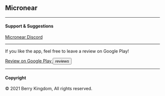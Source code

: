 <h2> Micronear </h2>

<hr>
<h4> Support & Suggestions </h4>
<a href="https://discord.gg/5edwBtNrZk">Micronear Discord</a>
<hr>
<p>If you like the app, feel free to leave a review on Google Play!</p>

<a href="https://play.google.com/store/apps/details?id=xyz.berrykingdom.micronear" target="_blank" class="nodecoration" id="mnpage__website">
  <span class="mdl-chip mdl-chip--deletable">
    <span class="mdl-chip__text" id="mnpage__website_text">Review on Google Play</span>
    <button type="button" class="mdl-chip__action"><i class="material-icons">reviews</i></button>
  </span>
</a>
<hr>
<h4> Copyright </h4>
<p>&copy; 2021 Berry Kingdom, All rights reserved. </p>